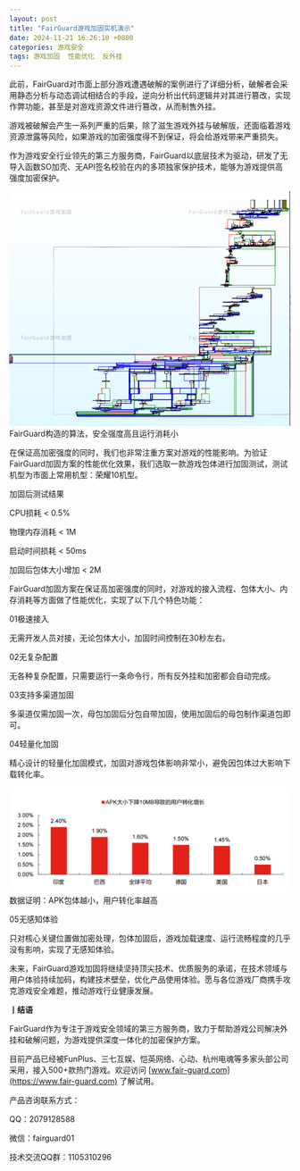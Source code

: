 ```yaml
---
layout: post
title: "FairGuard游戏加固实机演示"
date: 2024-11-21 16:26:10 +0800
categories: 游戏安全
tags: 游戏加固  性能优化  反外挂
---
```


此前，FairGuard对市面上部分游戏遭遇破解的案例进行了详细分析，破解者会采用静态分析与动态调试相结合的手段，逆向分析出代码逻辑并对其进行篡改，实现作弊功能，甚至是对游戏资源文件进行篡改，从而制售外挂。<!-- more -->  

游戏被破解会产生一系列严重的后果，除了滋生游戏外挂与破解版，还面临着游戏资源泄露等风险，如果游戏的加密强度得不到保证，将会给游戏带来严重损失。  

作为游戏安全行业领先的第三方服务商，FairGuard以底层技术为驱动，研发了无导入函数SO加壳、无API签名校验在内的多项独家保护技术，能够为游戏提供高强度加密保护。  

![315_21](/assets/res/202103/资源加密算法流程.png)  
FairGuard构造的算法，安全强度高且运行消耗小  

在保证高加密强度的同时，我们也非常注重方案对游戏的性能影响。为验证FairGuard加固方案的性能优化效果，我们选取一款游戏包体进行加固测试，测试机型为市面上常用机型：荣耀10机型。  

加固后测试结果  

CPU损耗 < 0.5%  

物理内存消耗 < 1M  

启动时间损耗 < 50ms  

加固后包体大小增加 < 2M  

FairGuard加固方案在保证高加密强度的同时，对游戏的接入流程、包体大小、内存消耗等方面做了性能优化，实现了以下几个特色功能：  

01极速接入  

无需开发人员对接，无论包体大小，加固时间控制在30秒左右。  

02无复杂配置  

无各种复杂配置，只需要运行一条命令行，所有反外挂和加密都会自动完成。  

03支持多渠道加固  

多渠道仅需加固一次，母包加固后分包自带加固，使用加固后的母包制作渠道包即可。  

04轻量化加固  

精心设计的轻量化加固模式，加固对游戏包体影响非常小，避免因包体过大影响下载转化率。  

![315_21](/assets/res/202103/APK大小下降10MB导致的用户转化增长.png)  
数据证明：APK包体越小，用户转化率越高  

05无感知体验  

只对核心关键位置做加密处理，包体加固后，游戏加载速度、运行流畅程度的几乎没有影响，实现了无感知体验。  

未来，FairGuard游戏加固将继续坚持顶尖技术、优质服务的承诺，在技术领域与用户体验持续加码，构建技术壁垒，优化产品使用体验。愿与各位游戏厂商携手攻克游戏安全难题，推动游戏行业健康发展。  

**丨结语**  

FairGuard作为专注于游戏安全领域的第三方服务商，致力于帮助游戏公司解决外挂和破解问题，为游戏提供深度一体化的加密保护方案。  

目前产品已经被FunPlus、三七互娱、恺英网络、心动、杭州电魂等多家头部公司采用，接入500+款热门游戏。欢迎访问 [www.fair-guard.com](https://www.fair-guard.com) 了解试用。    

产品咨询联系方式：  

QQ：2079128588  

微信：fairguard01  

技术交流QQ群：1105310296  
